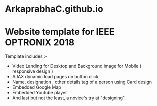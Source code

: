 # ArkaprabhaC.github.io

# Website template for IEEE OPTRONIX 2018

Template includes :-
- Video Landing for Desktop and Background image for Mobile ( responsive design )
- AJAX dynamic load pages on button click
- Name, designation , other details tag of a person using Card design
- Embedded Google Map
- Embedded Youtube player
- And last but not the least, a novice's try at "designing".
